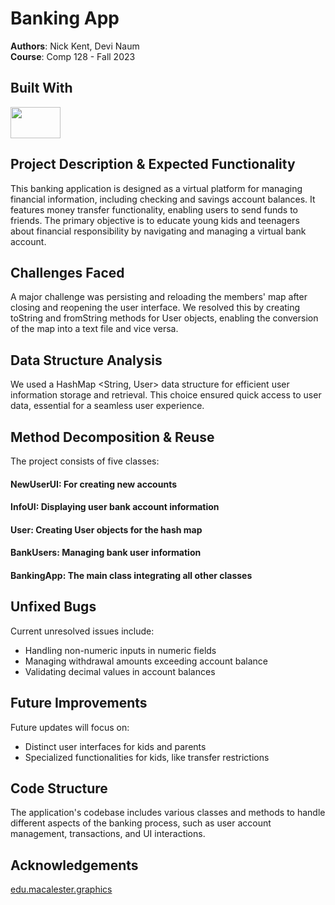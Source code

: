 # Banking App
**Authors**: Nick Kent, Devi Naum  
**Course**: Comp 128 - Fall 2023

## Built With
<img src="https://1000logos.net/wp-content/uploads/2020/09/Java-Logo.png" width="80" height="50">

## Project Description & Expected Functionality
This banking application is designed as a virtual platform for managing financial information, including checking and savings account balances. It features money transfer functionality, enabling users to send funds to friends. The primary objective is to educate young kids and teenagers about financial responsibility by navigating and managing a virtual bank account.

## Challenges Faced
A major challenge was persisting and reloading the members' map after closing and reopening the user interface. We resolved this by creating toString and fromString methods for User objects, enabling the conversion of the map into a text file and vice versa.

## Data Structure Analysis
We used a HashMap <String, User> data structure for efficient user information storage and retrieval. This choice ensured quick access to user data, essential for a seamless user experience.

## Method Decomposition & Reuse
The project consists of five classes:

#### **NewUserUI**: For creating new accounts
#### **InfoUI**: Displaying user bank account information
#### **User**: Creating User objects for the hash map
#### **BankUsers**: Managing bank user information
#### **BankingApp**: The main class integrating all other classes

## Unfixed Bugs
Current unresolved issues include:

- Handling non-numeric inputs in numeric fields
- Managing withdrawal amounts exceeding account balance
- Validating decimal values in account balances

## Future Improvements
Future updates will focus on:

- Distinct user interfaces for kids and parents
- Specialized functionalities for kids, like transfer restrictions

## Code Structure
The application's codebase includes various classes and methods to handle different aspects of the banking process, such as user account management, transactions, and UI interactions.

## Acknowledgements 
<a href="https://mac-comp127.github.io/kilt-graphics/edu/macalester/graphics/package-summary.html">edu.macalester.graphics</a>